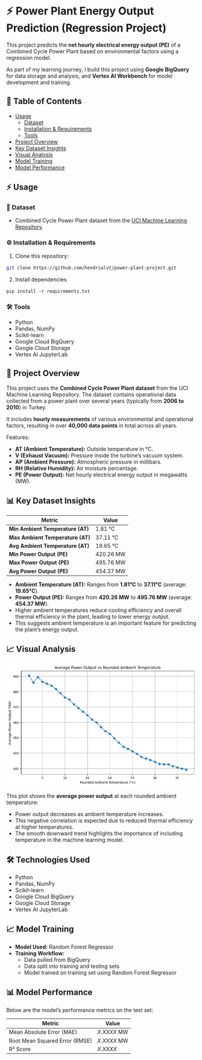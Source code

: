 # ⚡ Power Plant Energy Output Prediction (Regression Project)

This project predicts the **net hourly electrical energy output (PE)** of a Combined Cycle Power Plant based on environmental factors using a regression model.

As part of my learning journey, I build this project using **Google BigQuery** for data storage and analysis, and **Vertex AI Workbench** for model development and training.  

## 📒 Table of Contents

- [Usage](#-usage)
  - [Dataset](#-dataset)
  - [Installation & Requirements](#️-installation--requirements)
  - [Tools](-tools)
- [Project Overview](#-project-overview)
- [Key Dataset Insights](#-key-dataset-insights)
- [Visual Analysis](#-visual-analysis)
- [Model Training](#-model-training)
- [Model Performance](#-model-performance)

## ⚡ Usage
### 📄 Dataset
- Combined Cycle Power Plant dataset from the [UCI Machine Learning Repository](https://archive.ics.uci.edu/ml/datasets/Combined+Cycle+Power+Plant).
### ⚙️ Installation & Requirements

1. Clone this repository:
```bash
git clone https://github.com/hendrialvt/power-plant-project.git
```
2. Install dependencies
```
pip install -r requirements.txt
```
### 🛠️ Tools

- Python  
- Pandas, NumPy  
- Scikit-learn  
- Google Cloud BigQuery  
- Google Cloud Storage  
- Vertex AI JupyterLab 
## 📖 Project Overview

This project uses the **Combined Cycle Power Plant dataset** from the UCI Machine Learning Repository. The dataset contains operational data collected from a power plant over several years (typically from **2006 to 2010**) in Turkey.

It includes **hourly measurements** of various environmental and operational factors, resulting in over **40,000 data points** in total across all years.

Features:
- **AT (Ambient Temperature):** Outside temperature in °C.
- **V (Exhaust Vacuum):** Pressure inside the turbine’s vacuum system.
- **AP (Ambient Pressure):** Atmospheric pressure in millibars.
- **RH (Relative Humidity):** Air moisture percentage.
- **PE (Power Output):** Net hourly electrical energy output in megawatts (MW).

## 📊 Key Dataset Insights

| Metric                           | Value     |
| -------------------------------- | --------- |
| **Min Ambient Temperature (AT)** | 1.81 °C   |
| **Max Ambient Temperature (AT)** | 37.11 °C  |
| **Avg Ambient Temperature (AT)** | 19.65 °C  |
| **Min Power Output (PE)**        | 420.26 MW |
| **Max Power Output (PE)**        | 495.76 MW |
| **Avg Power Output (PE)**        | 454.37 MW |

- **Ambient Temperature (AT):** Ranges from **1.81°C** to **37.11°C** (average: **19.65°C**).
- **Power Output (PE):** Ranges from **420.26 MW** to **495.76 MW** (average: **454.37 MW**).
- Higher ambient temperatures reduce cooling efficiency and overall thermal efficiency in the plant, leading to lower energy output.
- This suggests ambient temperature is an important feature for predicting the plant’s energy output.

## 📈 Visual Analysis

![Average Power Output vs Rounded Ambient Temperature](figures/average_power_vs_temperature.png)

This plot shows the **average power output** at each rounded ambient temperature:

- Power output decreases as ambient temperature increases.
- This negative correlation is expected due to reduced thermal efficiency at higher temperatures.
- The smooth downward trend highlights the importance of including temperature in the machine learning model.

## 🛠️ Technologies Used

- Python  
- Pandas, NumPy  
- Scikit-learn  
- Google Cloud BigQuery  
- Google Cloud Storage  
- Vertex AI JupyterLab  

## 📈 Model Training

- **Model Used:** Random Forest Regressor  
- **Training Workflow:**
  - Data pulled from BigQuery
  - Data split into training and testing sets
  - Model trained on training set using Random Forest Regressor

## 📊 Model Performance

Below are the model’s performance metrics on the test set:

| Metric                     | Value |
|----------------------------|-------|
| Mean Absolute Error (MAE)  | *X.XXXX* MW |
| Root Mean Squared Error (RMSE) | *X.XXXX* MW |
| R² Score                   | *X.XXXX* |
